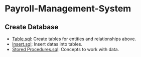 # Payroll-Management-System

## Create Database

* [Table.sql](https://github.com/WideCarSupporter/Payroll-Management-System/blob/main/Creating%20Tables.sql.txt): Create tables for entities and relationships above.
* [Insert.sql](https://github.com/WideCarSupporter/Payroll-Management-System/blob/main/Inserting%20Data.sql.txt): Insert datas into tables.
* [Stored Procedures.sql](https://github.com/WideCarSupporter/Payroll-Management-System/blob/main/Stored%20Procedures.sql.txt): Concepts to work with data.
